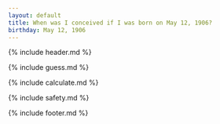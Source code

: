 ```yaml
---
layout: default
title: When was I conceived if I was born on May 12, 1906?
birthday: May 12, 1906
---
```


{% include header.md %}

{% include guess.md %}

{% include calculate.md %}

{% include safety.md %}

{% include footer.md %}



